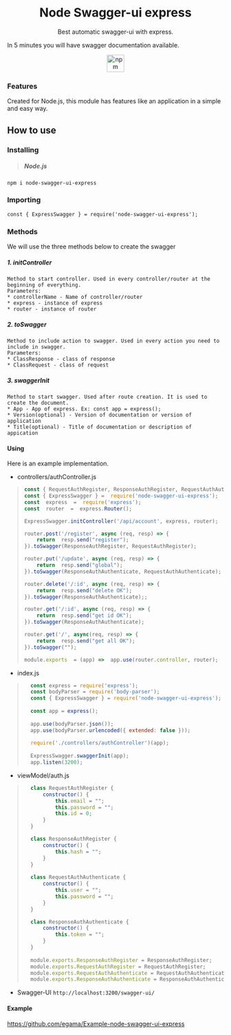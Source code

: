 
<a><h1 align="center">Node Swagger-ui express</h1></a>
<p align="center">Best automatic swagger-ui with express.</p>
<p>In 5 minutes you will have swagger documentation available.</p>
<p align="center"><a href="https://www.npmjs.com/package/node-swagger-ui-express">
<img width=40px; src="https://docs.npmjs.com/images/npm.svg" alt="npm download"></a>
</p>


### Features
Created for Node.js, this module has features like an application in a simple and easy way.

## How to use

### Installing

> ##### Node.js
`npm i node-swagger-ui-express`

### Importing
    const { ExpressSwagger } = require('node-swagger-ui-express');


### Methods
We will use the three methods below to create the swagger

##### 1. initController
	Method to start controller. Used in every controller/router at the beginning of everything.
	Parameters:
	* controllerName - Name of controller/router
	* express - instance of express
	* router - instance of router

##### 2. toSwagger
	Method to include action to swagger. Used in every action you need to include in swagger.
	Parameters:
	* ClassResponse - class of response
	* ClassRequest - class of request

##### 3. swaggerInit
	Method to start swagger. Used after route creation. It is used to create the document.
	* App - App of express. Ex: const app = express();
	* Version(optional) - Version of documentation or version of application
	* Title(optional) - Title of documentation or description of appication 

#### Using
Here is an example implementation.

* controllers/authController.js
>  
>```javascript     
>const { RequestAuthRegister, ResponseAuthRegister, RequestAuthAuthenticate, ResponseAuthAuthenticate } =  require('../viewModel/auth');
> const { ExpressSwagger } =  require('node-swagger-ui-express');
> const  express  =  require('express');
> const  router  =  express.Router();
>
>ExpressSwagger.initController('/api/account', express, router);
>
>router.post('/register', async (req, resp) => {
>     return  resp.send("register");
>}).toSwagger(ResponseAuthRegister, RequestAuthRegister);
>
>router.put('/update', async (req, resp) => {
>     return  resp.send("global");
>}).toSwagger(ResponseAuthAuthenticate, RequestAuthAuthenticate);
>
>router.delete('/:id', async (req, resp) => {
>     return  resp.send("delete OK");
>}).toSwagger(ResponseAuthAuthenticate);;
>
>router.get('/:id', async (req, resp) => {
>     return  resp.send("get id OK");
>}).toSwagger(ResponseAuthAuthenticate);
>
>router.get('/', async(req, resp) => {
>     return  resp.send("get all OK");
>}).toSwagger("");
>
>module.exports  = (app) =>  app.use(router.controller, router);
>```

* index.js

>```javascript
>	const express = require('express');
>	const bodyParser = require('body-parser');
>	const { ExpressSwagger } = require('node-swagger-ui-express');
>	
>	const app = express();
>	
>	app.use(bodyParser.json());
>	app.use(bodyParser.urlencoded({ extended: false }));
>	
>	require('./controllers/authController')(app);
>	
>	ExpressSwagger.swaggerInit(app);
>	app.listen(3200);
>```

* viewModel/auth.js

>```javascript
>	class RequestAuthRegister {
>	    constructor() {
>	        this.email = "";
>	        this.password = "";
>	        this.id = 0;
>	    }
>	}
>
>	class ResponseAuthRegister {
>	    constructor() {
>	        this.hash = "";
>	    }
>	}
>	
>	class RequestAuthAuthenticate {
>	    constructor() {
>	        this.user = "";
>	        this.password = "";
>	    }
>	}
>
>	class ResponseAuthAuthenticate {
>	    constructor() {
>	        this.token = "";
>	    }
>	}
>	
>	module.exports.ResponseAuthRegister = ResponseAuthRegister;
>	module.exports.RequestAuthRegister = RequestAuthRegister;
>	module.exports.RequestAuthAuthenticate = RequestAuthAuthenticate;
>	module.exports.ResponseAuthAuthenticate = ResponseAuthAuthenticate;
>```


* Swagger-UI
`http://localhost:3200/swagger-ui/`

#### Example
https://github.com/egama/Example-node-swagger-ui-express